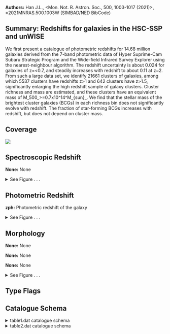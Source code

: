 

**Authors:** Han J.L., <Mon. Not. R. Astron. Soc., 500, 1003-1017 (2021)>, =2021MNRAS.500.1003W (SIMBAD/NED BibCode)

## Summary: Redshifts for galaxies in the HSC-SSP and unWISE

We first present a catalogue of photometric redshifts for 14.68 million galaxies derived from the 7-band photometric data of Hyper Suprime-Cam Subaru Strategic Program and the Wide-field Infrared Survey Explorer using the nearest-neighbour algorithm. The redshift uncertainty is about 0.024 for galaxies of z=<0.7, and steadily increases with redshift to about 0.11 at z~2. From such a large data set, we identify 21661 clusters of galaxies, among which 5537 clusters have redshifts z>1 and 642 clusters have z>1.5, significantly enlarging the high redshift sample of galaxy clusters. Cluster richness and mass are estimated, and these clusters have an equivalent mass of M_500_>=0.7x10^14^M_{sun}_. We find that the stellar mass of the brightest cluster galaxies (BCGs) in each richness bin does not significantly evolve with redshift. The fraction of star-forming BCGs increases with redshift, but does not depend on cluster mass.

## Coverage 

 

 
![](https://github.com/joshgithubbin/Lestrade/blob/main/pages/J_MNRAS_500_1003/im/coverage.png?raw=true)

## Spectroscopic Redshift 



**None:** None 




<details><summary>See Figure . . .</summary>

![](https://github.com/joshgithubbin/Lestrade/blob/main/pages/J_MNRAS_500_1003/im/ZSP.png?raw=true)

</details>

## Photometric Redshift 



**zph:** Photometric redshift of the galaxy 




<details><summary>See Figure . . .</summary>

![](https://github.com/joshgithubbin/Lestrade/blob/main/pages/J_MNRAS_500_1003/im//ZPH.png?raw=true)

</details>

## Morphology 



**None:** None 

**None:** None 

**None:** None 




<details><summary>See Figure . . .</summary>

![](https://github.com/joshgithubbin/Lestrade/blob/main/pages/J_MNRAS_500_1003/im//morphology.png?raw=true)

</details>
                      
## Type Flags 





## Catalogue Schema 



<details>
<summary>table1.dat catalogue schema</summary>

| Bytes   | Format   | Units     | Label     | Explanations                                                                                                                                                                                                                                                                                                                                                                                                                                                                                                                                                                                                                                                          |
|:--------|:---------|:----------|:----------|:----------------------------------------------------------------------------------------------------------------------------------------------------------------------------------------------------------------------------------------------------------------------------------------------------------------------------------------------------------------------------------------------------------------------------------------------------------------------------------------------------------------------------------------------------------------------------------------------------------------------------------------------------------------------|
| 1-   5  | I5       | ---       | IDcl      | [1/21661] Internal cluster identifier                                                                                                                                                                                                                                                                                                                                                                                                                                                                                                                                                                                                                                 |
| 7-  25  | A19      | ---       | Name      | Cluster name (WH JHHMMSS.s+DDMMSS)                                                                                                                                                                                                                                                                                                                                                                                                                                                                                                                                                                                                                                    |
| 27-  35 | F9.5     | deg       | RAdeg     | Right ascension (J2000) of the BCG (1)                                                                                                                                                                                                                                                                                                                                                                                                                                                                                                                                                                                                                                |
| 37-  44 | F8.5     | deg       | DEdeg     | Declination (J2000) of the BCG (1)                                                                                                                                                                                                                                                                                                                                                                                                                                                                                                                                                                                                                                    |
| 46-  51 | F6.4     | ---       | z         | Redshift of the cluster                                                                                                                                                                                                                                                                                                                                                                                                                                                                                                                                                                                                                                               |
| 53-  58 | F6.3     | mag       | imag      | i-band magnitude of the BCG (AB system) (1)                                                                                                                                                                                                                                                                                                                                                                                                                                                                                                                                                                                                                           |
| 60-  65 | F6.3     | mag       | W1mag     | W1-band magnitude of the BCG (AB system) (1)                                                                                                                                                                                                                                                                                                                                                                                                                                                                                                                                                                                                                          |
| 67-  71 | F5.2     | ---       | S/N       | Signal to noise ratio                                                                                                                                                                                                                                                                                                                                                                                                                                                                                                                                                                                                                                                 |
| 73-  77 | F5.3     | Mpc       | r500      | Cluster radius                                                                                                                                                                                                                                                                                                                                                                                                                                                                                                                                                                                                                                                        |
| 79-  84 | F6.2     | ---       | lambda500 | Cluster richness                                                                                                                                                                                                                                                                                                                                                                                                                                                                                                                                                                                                                                                      |
| 86-  90 | F5.2     | 10+14Msun | M500      | Dervied cluster mass                                                                                                                                                                                                                                                                                                                                                                                                                                                                                                                                                                                                                                                  |
| 92-  94 | I3       | ---       | Ngal      | Number of member galaxy candidates within r_500_                                                                                                                                                                                                                                                                                                                                                                                                                                                                                                                                                                                                                      |
| 96- 103 | A8       | ---       | Ref       | Reference for previously known clusters (2) Note (1): Properties of the brightest cluster galaxy Note (2): Reference as follows: WH11     = Wen & Han 2011ApJ...734...68W, Cat. J/ApJ/734/68 WHL      = Wen et al. 2012ApJS..199...34W, Cat. J/ApJS/199/34; Wen & Han 2015ApJ...807..178W, Cat. J/ApJ/807/178) CAMIRA14 = Oguri 2014MNRAS.444..147O, Cat. J/MNRAS/444/147 CAMIRA18 = Oguri et al. 2018PASJ...70S..20O, Cat. J/PASJ/70/S20 WH18     = Wen & Han 2018MNRAS.481.4158W, Cat. J/MNRAS/481/4158 XXL      = Adami et al. 2018A&A...620A...5A ACT      = Hilton et al. 2018ApJS..235...20H MaDCoWS  = Gonzalez et al. 2019ApJS..240...33G, Cat. J/ApJS/240/33 |

**Note**: Properties of the brightest cluster galaxy
Note (2): Reference as follows:
  WH11     = Wen & Han 2011ApJ...734...68W, Cat. J/ApJ/734/68
  WHL      = Wen et al. 2012ApJS..199...34W, Cat. J/ApJS/199/34;
             Wen & Han 2015ApJ...807..178W, Cat. J/ApJ/807/178)
  CAMIRA14 = Oguri 2014MNRAS.444..147O, Cat. J/MNRAS/444/147
  CAMIRA18 = Oguri et al. 2018PASJ...70S..20O, Cat. J/PASJ/70/S20
  WH18     = Wen & Han 2018MNRAS.481.4158W, Cat. J/MNRAS/481/4158
  XXL      = Adami et al. 2018A&A...620A...5A
  ACT      = Hilton et al. 2018ApJS..235...20H
  MaDCoWS  = Gonzalez et al. 2019ApJS..240...33G, Cat. J/ApJS/240/33

</details>

<details>
<summary>table2.dat catalogue schema</summary>

| Bytes    | Format   | Units   | Label   | Explanations                                       |
|:---------|:---------|:--------|:--------|:---------------------------------------------------|
| 1-   5   | I5       | ---     | IDcl    | [1/21661] Internal cluster identifier              |
| 7-  15   | F9.5     | deg     | RAdeg   | Right ascension (J2000) of member galaxy candidate |
| 17-  24  | F8.5     | deg     | DEdeg   | Declination (J2000) of member galaxy candidate     |
| 26-  31  | F6.4     | ---     | zph     | Photometric redshift of the galaxy                 |
| 33-  38  | F6.3     | mag     | gmag    | ?=99 HSC-ssp g-band magnitude                      |
| 40-  45  | F6.3     | mag     | e_gmag  | ?=99 Error on gmag                                 |
| 47-  52  | F6.3     | mag     | rmag    | ?=99 HSC-ssp r-band magnitude                      |
| 54-  59  | F6.3     | mag     | e_rmag  | ?=99 Error on rmag                                 |
| 61-  66  | F6.3     | mag     | imag    | ?=99 HSC-ssp i-band magnitude                      |
| 68-  73  | F6.3     | mag     | e_imag  | ?=99 Error on imag                                 |
| 75-  80  | F6.3     | mag     | zmag    | ?=99 HSC-ssp z-band magnitude                      |
| 82-  87  | F6.3     | mag     | e_zmag  | ?=99 Error on zmag                                 |
| 89-  94  | F6.3     | mag     | ymag    | ?=99 HSC-ssp y-band magnitude                      |
| 96- 101  | F6.3     | mag     | e_ymag  | ?=99 Error on ymag                                 |
| 103- 108 | F6.3     | mag     | W1mag   | ?=99 WISE W1 (3.4um) band magnitude                |
| 110- 114 | F5.3     | mag     | e_W1mag | ?=99 Error on W1mag                                |
| 116- 121 | F6.3     | mag     | W2mag   | ?=99 WISE W2 (4.6um) band magnitude                |
| 123- 128 | F6.3     | mag     | e_W2mag | ?=99 Error on W2mag                                |
| 130- 135 | F6.3     | [Msun]  | logMass | Logarithm of galaxy stellar mass                   |
| 137- 141 | F5.3     | Mpc     | rp      | Projected distance to the cluster centre           |
</details>

        
        